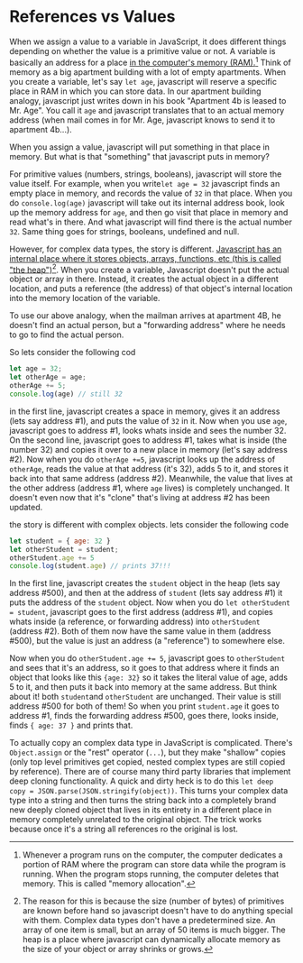 # References vs Values

When we assign a value to a variable in JavaScript, it does different things depending on whether the value is a primitive value or not. A variable is basically an address for a place [in the computer's memory (RAM).](#user-content-fn-1)[^1] Think of memory as a big apartment building with a lot of empty apartments. When you create a variable, let's say `let age`, javascript will reserve a specific place in RAM in which you can store data. In our apartment building analogy, javascript just writes down in his book "Apartment 4b is leased to Mr. Age". You call it `age` and javascript translates that to an actual memory address (when mail comes in for Mr. Age, javascript knows to send it to apartment 4b...).

When you assign a value, javascript will put something in that place in memory. But what is that "something" that javascript puts in memory?&#x20;

For primitive values (numbers, strings, booleans), javascript will store the value itself. For example, when you write`let age = 32` javascript finds an empty place in memory, and records the value of `32` in that place. When you do `console.log(age)` javascript will take out its internal address book, look up the memory address for `age`, and then go visit that place in memory and read what's in there. And what javascript will find there is the actual number `32`. Same thing goes for strings, booleans, undefined and null.

However, for complex data types, the story is different. [Javascript has an internal place where it stores objects, arrays, functions, etc (this is called "the heap")](#user-content-fn-2)[^2].  When you create a variable, Javascript doesn't put the actual object or array in there. Instead, it creates the actual object in a different location, and puts a reference (the address) of that object's internal location into the memory location of the variable.&#x20;

To use our above analogy, when the mailman arrives at apartment 4B, he doesn't find an actual person, but a "forwarding address" where he needs to go to find the actual person.

So lets consider the following cod

```javascript
let age = 32;
let otherAge = age;
otherAge += 5;
console.log(age) // still 32
```

in the first line, javascript creates a space in memory, gives it an address (lets say address #1), and puts the value of `32` in it. Now when you use `age`, javascript goes to address #1, looks whats inside and sees the number 32. On the second line, javascript goes to address #1, takes what is inside (the number 32) and copies it over to a new place in memory (let's say address #2). Now when you do `otherAge +=5`, javascript looks up the address of `otherAge`, reads the value at that address (it's 32), adds 5 to it, and stores it back into that same address (address #2). Meanwhile, the value that lives at the other address (address #1, where `age` lives) is completely unchanged. It doesn't even now that it's "clone" that's living at address #2 has been updated.

the story is different with complex objects. lets consider the following code

```javascript
let student = { age: 32 }
let otherStudent = student;
otherStudent.age += 5
console.log(student.age) // prints 37!!!
```

In the first line, javascript creates the `student` object in the heap (lets say address #500), and then at the address of `student` (lets say address #1) it puts the address of the `student` object. Now when you do `let otherStudent = student`, javascript goes to the first address (address #1), and copies whats inside (a reference, or forwarding address) into `otherStudent` (address #2). Both of them now have the same value in them (address #500), but the value is just an address (a "reference") to somewhere else.&#x20;

Now when you do `otherStudent.age += 5`, javascript goes to `otherStudent` and sees that it's an address, so it goes to that address where it finds an object that looks like this `{age: 32}` so it takes the literal value of age, adds 5 to it, and then puts it back into memory at the same address. But think about it! both `student`and `otherStudent` are unchanged. Their value is still address #500 for both of them! So when you print `student.age` it goes to address #1, finds the forwarding address #500, goes there, looks inside, finds `{ age: 37 }` and prints that.

To actually copy an complex data type in JavaScript is complicated. There's `Object.assign` or the "rest" operator (`...`), but they make "shallow" copies (only top level primitives get copied, nested complex types are still copied by reference). There are of course many third party libraries that implement deep cloning functionality. A quick and dirty heck is to do this `let deep copy = JSON.parse(JSON.stringify(object))`. This turns your complex data type into a string and then turns the string back into a completely brand new deeply cloned object that lives in its entirety in a different place in memory completely unrelated to the original object. The trick works because once it's a string all references ro the original is lost.

[^1]: Whenever a program runs on the computer, the computer dedicates a portion of RAM where the program can store data while the program is running. When the program stops running, the computer deletes that memory. This is called "memory allocation".

[^2]: The reason for this is because the size (number of bytes) of primitives are known before hand so javascript doesn't have to do anything special with them. Complex data types don't have a predetermined size. An array of one item is small, but an array of 50 items is much bigger. The heap is a place where javascript can dynamically allocate memory as the size of your object or array shrinks or grows.
